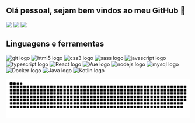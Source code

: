 ## Olá pessoal, sejam bem vindos ao meu GitHub 👋



<div>
  <a href="https://www.instagram.com/pedro_paulosantana/" target="_blank"><img src="https://img.shields.io/badge/-Instagram-%23E4405F?style=for-the-badge&logo=instagram&logoColor=white" target="_blank"></a> 
  <a href = "mailto:joseppsantanafs@gmail.com"><img src="https://img.shields.io/badge/-Gmail-%23333?style=for-the-badge&logo=gmail&logoColor=white" target="_blank"></a>
  <a href="https://www.linkedin.com/in/jos%C3%A9-santos-68076015a/" target="_blank"><img src="https://img.shields.io/badge/-LinkedIn-%230077B5?style=for-the-badge&logo=linkedin&logoColor=white" target="_blank"></a>
</div>

###
<h2 align="left">Linguagens e ferramentas</h2>

<div align="left">
  <img src="https://cdn.jsdelivr.net/gh/devicons/devicon/icons/git/git-original.svg" height="40" width="42" alt="git logo"  />
  <img src="https://cdn.jsdelivr.net/gh/devicons/devicon/icons/html5/html5-original.svg" height="40" width="42" alt="html5 logo"  />
  <img src="https://cdn.jsdelivr.net/gh/devicons/devicon/icons/css3/css3-original.svg" height="40" width="42" alt="css3 logo"  />
  <img src="https://rawgit.com/sass/sass-site/master/source/assets/img/logos/logo.svg" height="40" width="42" alt="sass logo" />
  <img src="https://cdn.jsdelivr.net/gh/devicons/devicon/icons/javascript/javascript-original.svg" height="40" width="42" alt="javascript logo"  />
  <img src="https://cdn.jsdelivr.net/gh/devicons/devicon/icons/typescript/typescript-plain.svg" height="40" width="42" alt="typescript logo"  />
  <img src="https://cdn.jsdelivr.net/gh/devicons/devicon/icons/react/react-original.svg" height="40" width="42" alt="React logo"/>
  <img src="https://cdn.jsdelivr.net/gh/devicons/devicon/icons/vuejs/vuejs-original-wordmark.svg" height="40" width="42" alt="Vue logo" />
  <img src="https://cdn.jsdelivr.net/gh/devicons/devicon/icons/nodejs/nodejs-original.svg" height="40" width="42" alt="nodejs logo"  />
  <img src="https://cdn.jsdelivr.net/gh/devicons/devicon/icons/mysql/mysql-original.svg" height="40" width="42" alt="mysql logo"  /> 
  <img src="https://cdn.jsdelivr.net/gh/devicons/devicon/icons/docker/docker-original.svg" height="40" width="42" alt="Docker logo" />
  <img src="https://cdn.jsdelivr.net/gh/devicons/devicon/icons/java/java-original-wordmark.svg" height="40" width="42" alt="Java logo"/>
  <img src="https://cdn.jsdelivr.net/gh/devicons/devicon/icons/kotlin/kotlin-plain-wordmark.svg" height="40" width="42" alt="Kotlin logo"/>
</div>

![snake gif](https://github.com/josepps/josepps/blob/output/github-contribution-grid-snake.svg)
